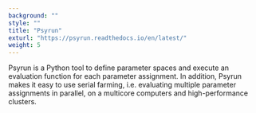 ```yaml
---
background: ""
style: ""
title: "Psyrun"
exturl: "https://psyrun.readthedocs.io/en/latest/"
weight: 5
---
```


Psyrun is a Python tool to define parameter spaces and execute an evaluation
function for each parameter assignment. In addition, Psyrun makes it easy to use
serial farming, i.e. evaluating multiple parameter assignments in parallel, on
a multicore computers and high-performance clusters.
